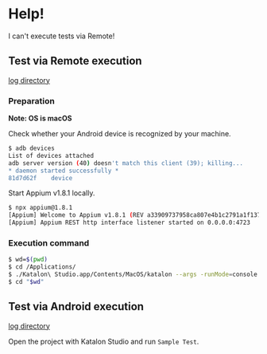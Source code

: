 # Help!

I can't execute tests via Remote!

## Test via Remote execution

[log directory](/Reports/Sample%20Test/20181015_174454)

### Preparation

**Note: OS is macOS**

Check whether your Android device is recognized by your machine.

```bash
$ adb devices
List of devices attached
adb server version (40) doesn't match this client (39); killing...
* daemon started successfully *
81d7d62f	device

```

Start Appium v1.8.1 locally.

```bash
$ npx appium@1.8.1
[Appium] Welcome to Appium v1.8.1 (REV a33909737958ca807e4b1c2791a1f137fc489c3d)
[Appium] Appium REST http interface listener started on 0.0.0.0:4723
```

### Execution command

```bash
$ wd=$(pwd)
$ cd /Applications/
$ ./Katalon\ Studio.app/Contents/MacOS/katalon --args -runMode=console -reportFolder="${wd}/Report" -projectPath="${wd}/KatalonAndroidSample.prj" -consoleLog -noSplash -retry=0 -testSuitePath="Test Suites/Sample Test" -remoteWebDriverType="Appium" -executionProfile="default" -remoteWebDriverUrl="http://localhost:4723/wd/hub" -browserType="Remote"
$ cd "$wd"
```

## Test via Android execution

[log directory](/Reports/Sample%20Test/20181015_171402)

Open the project with Katalon Studio and run `Sample Test`.

